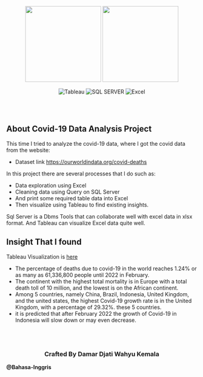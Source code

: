 
<p align="center">
  <a href="https://public.tableau.com/views/TableauCovid-19ResultAnalysis/Dashboard1?:language=en-US&:display_count=n&:origin=viz_share_link" target="_blank"><img src="https://user-images.githubusercontent.com/61747306/166453857-22734a57-adc9-49c6-82a2-56d082565bea.png" width="200"></a>
<img src="https://user-images.githubusercontent.com/61747306/166453938-2c5a2fc3-3847-460f-a19f-a5f70f9a1301.png" width="200">
  
</p>

<p align="center">
<img src="https://img.shields.io/badge/Tableau-E97627?style=for-the-badge&logo=Tableau&logoColor=white" alt="Tableau">
<img src="https://img.shields.io/badge/Microsoft%20SQL%20Server-CC2927?style=for-the-badge&logo=microsoft%20sql%20server&logoColor=white" alt="SQL SERVER">
<img src="https://img.shields.io/badge/Microsoft_Excel-217346?style=for-the-badge&logo=microsoft-excel&logoColor=white" alt="Excel">

</p>
<br><br>

## About Covid-19 Data Analysis Project

This time I tried to analyze the covid-19 data, where I got the covid data from the website: 

- Dataset link https://ourworldindata.org/covid-deaths

In this project there are several processes that I do such as:

- Data exploration using Excel
- Cleaning data using Query on SQL Server
- And print some required table data into Excel
- Then visualize using Tableau to find existing insights.

Sql Server is a Dbms Tools that can collaborate well with excel data in xlsx format. And Tableau can visualize Excel data quite well.

## Insight That I found

Tableau Visualization is [here](https://public.tableau.com/views/TableauCovid-19ResultAnalysis/Dashboard1?:language=en-US&:display_count=n&:origin=viz_share_link)

- The percentage of deaths due to covid-19 in the world reaches 1.24% or as many as 61,336,800 people until 2022 in February.
- The continent with the highest total mortality is in Europe with a total death toll of 10 million, and the lowest is on the African continent.
- Among 5 countries, namely China, Brazil, Indonesia, United Kingdom, and the united states, the highest Covid-19 growth rate is in the United Kingdom, with a percentage of 29.32%. these 5 countries.
- it is predicted that after February 2022 the growth of Covid-19 in Indonesia will slow down or may even decrease.

<br><br>
<h3 align="center">
  Crafted By Damar Djati Wahyu Kemala
</h3>

**@Bahasa-Inggris**

